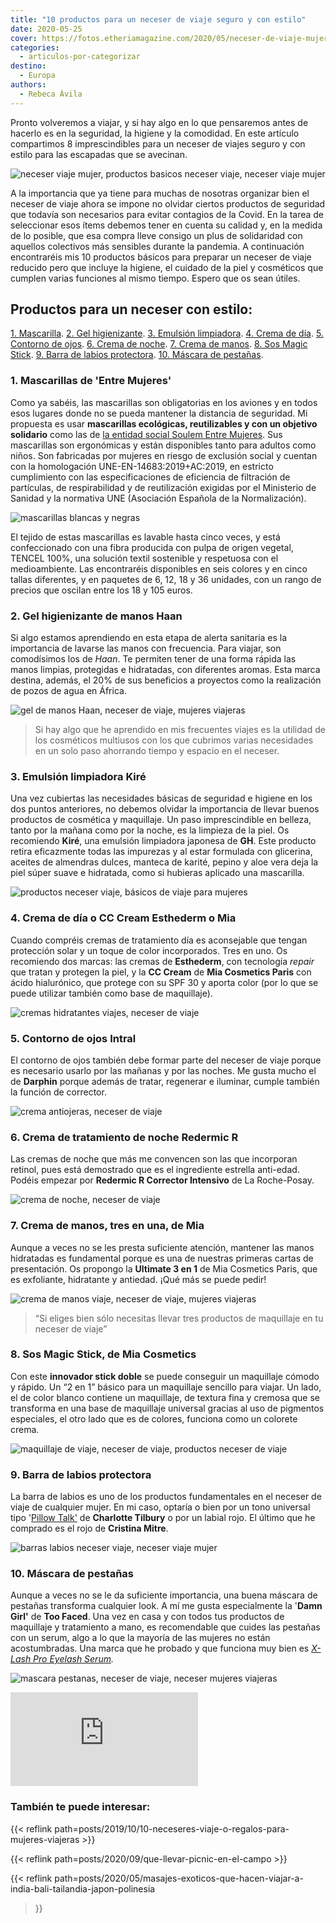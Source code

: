 ```yaml
---
title: "10 productos para un neceser de viaje seguro y con estilo"
date: 2020-05-25
cover: https://fotos.etheriamagazine.com/2020/05/neceser-de-viaje-mujer.jpg
categories: 
  - articulos-por-categorizar
destino: 
  - Europa
authors: 
  - Rebeca Ávila
---
```


Pronto volveremos a viajar, y si hay algo en lo que pensaremos antes de hacerlo es en la seguridad, la higiene y la comodidad. En este artículo compartimos 8 imprescindibles para un neceser de viajes seguro y con estilo para las escapadas que se avecinan.

![neceser viaje mujer, productos basicos neceser viaje, neceser viaje mujer](https://fotos.etheriamagazine.com/2020/05/neceser-de-viaje-mujer.jpg "Productos básicos en un neceser de viaje.")

A la importancia que ya tiene para muchas de nosotras organizar bien el neceser de viaje 
ahora se impone no olvidar ciertos productos de seguridad que todavía son necesarios 
para evitar contagios de la Covid. En la tarea de seleccionar esos ítems debemos tener 
en cuenta su calidad y, en la medida de lo posible, que esa compra lleve consigo un plus 
de solidaridad con aquellos colectivos más sensibles durante la pandemia. A continuación 
encontraréis mis 10 productos básicos para preparar un neceser de viaje reducido pero 
que incluye la higiene, el cuidado de la piel y cosméticos que cumplen varias funciones 
al mismo tiempo. Espero que os sean útiles. 

## Productos para un neceser con estilo:

[1\. Mascarilla](#Mascarillas). [2\. Gel higienizante](#Gel-higienizante). [3\. Emulsión 
limpiadora](#Emulsión-limpiadora). [4\. Crema de día](#Crema-día). [5\. Contorno de 
ojos](#Contorno-ojos). [6\. Crema de noche](#Crema-noche). [7\. Crema de 
manos](#Crema-manos). [8\. Sos Magic Stick](#Magic-stick). [9\. Barra de labios 
protectora](#Barra-labios). [10\. Máscara de pestañas](#Máscara-pestañas). 

### 1\. Mascarillas de 'Entre Mujeres'

Como ya sabéis, las mascarillas son obligatorias en los aviones y en todos esos lugares 
donde no se pueda mantener la distancia de seguridad. Mi propuesta es usar **mascarillas 
ecológicas, reutilizables y con un objetivo solidario** como las de [la entidad social 
Soulem Entre Mujeres](https://www.soulem.org/mascarilla-higienica). Sus mascarillas son 
ergonómicas y están disponibles tanto para adultos como niños. Son fabricadas por 
mujeres en riesgo de exclusión social y cuentan con la homologación 
UNE-EN-14683:2019+AC:2019, en estricto cumplimiento con las especificaciones de 
eficiencia de filtración de partículas, de respirabilidad y de reutilización exigidas 
por el Ministerio de Sanidad y la normativa UNE (Asociación Española de la 
Normalización). 

![mascarillas blancas y negras](https://fotos.etheriamagazine.com/2020/05/mascarillas-soulem.jpg "Mascarillas ©Soulem.")

El tejido de estas mascarillas es lavable hasta cinco veces, y está confeccionado con 
una fibra producida con pulpa de origen vegetal, TENCEL 100%, una solución textil 
sostenible y respetuosa con el medioambiente. Las encontraréis disponibles en seis 
colores y en cinco tallas diferentes, y en paquetes de 6, 12, 18 y 36 unidades, con un 
rango de precios que oscilan entre los 18 y 105 euros. 

### 2\. Gel higienizante de manos Haan

Si algo estamos aprendiendo en esta etapa de alerta sanitaria es la importancia de 
lavarse las manos con frecuencia. Para viajar, son comodísimos los de _Haan_. Te 
permiten tener de una forma rápida las manos limpias, protegidas e hidratadas, con 
diferentes aromas. Esta marca destina, además, el 20% de sus beneficios a proyectos como 
la realización de pozos de agua en África. 

![gel de manos Haan, neceser de viaje, mujeres viajeras](https://fotos.etheriamagazine.com/2020/05/gel-higiene-viaje-haan.jpg "Gel higienizante de manos con distintos aromas de la marca Haan.")

> Si hay algo que he aprendido en mis frecuentes viajes es la utilidad de los cosméticos 
> multiusos con los que cubrimos varias necesidades en un solo paso ahorrando tiempo y 
> espacio en el neceser. 

### 3\. Emulsión limpiadora Kiré

Una vez cubiertas las necesidades básicas de seguridad e higiene en los dos puntos 
anteriores, no debemos olvidar la importancia de llevar buenos productos de cosmética y 
maquillaje. Un paso imprescindible en belleza, tanto por la mañana como por la noche, es 
la limpieza de la piel. Os recomiendo **Kiré**, una emulsión limpiadora japonesa de 
**GH**. Este producto retira eficazmente todas las impurezas y al estar formulada con 
glicerina, aceites de almendras dulces, manteca de karité, pepino y aloe vera deja la 
piel súper suave e hidratada, como si hubieras aplicado una mascarilla. 

![productos neceser viaje, básicos de viaje para mujeres](https://fotos.etheriamagazine.com/2020/05/emulsion-limpiadora-kire-neceser-viaje.jpg "Kiré, una emulsión japonesa de la marca GH.")

### 4\. Crema de día o CC Cream Esthederm o Mia

Cuando compréis cremas de tratamiento día es aconsejable que tengan protección solar y 
un toque de color incorporados. Tres en uno. Os recomiendo dos marcas: las cremas de 
**Esthederm**, con tecnología _repair_ que tratan y protegen la piel, y la **CC Cream** 
de **Mia Cosmetics Paris** con ácido hialurónico, que protege con su SPF 30 y aporta 
color (por lo que se puede utilizar también como base de maquillaje). 

![cremas hidratantes viajes, neceser de viaje](https://fotos.etheriamagazine.com/2020/05/mejor-crema-hidratante-viaje.jpg "Las mejores cremas hidratantes para tu neceser de viaje.")

### 5\. Contorno de ojos Intral

El contorno de ojos también debe formar parte del neceser de viaje porque es necesario 
usarlo por las mañanas y por las noches. Me gusta mucho el de **Darphin** porque además 
de tratar, regenerar e iluminar, cumple también la función de corrector. 

![crema antiojeras, neceser de viaje](https://fotos.etheriamagazine.com/2020/05/contorno-ojos-neceser-viaje.jpg "Intral, crema desinflamatoria y antioxidante para los ojos.")

### 6\. Crema de tratamiento de noche Redermic R

Las cremas de noche que más me convencen son las que incorporan retinol, pues está 
demostrado que es el ingrediente estrella anti-edad. Podéis empezar por **Redermic R 
Corrector Intensivo** de La Roche-Posay. 

![crema de noche, neceser de viaje](https://fotos.etheriamagazine.com/2020/05/corrector-neceser-viaje.jpg "Crema de tratamiento de noche para tu neceser de viaje.")

### 7\. Crema de manos, tres en una, de Mia

Aunque a veces no se les presta suficiente atención, mantener las manos hidratadas es 
fundamental porque es una de nuestras primeras cartas de presentación. Os propongo la 
**Ultimate 3 en 1** de Mia Cosmetics Paris, que es exfoliante, hidratante y antiedad. 
¡Qué más se puede pedir! 

![crema de manos viaje, neceser de viaje, mujeres viajeras](https://fotos.etheriamagazine.com/2020/05/mejor-crema-manos-neceser-viaje.jpg "Crema de manos para viajes: exfoliante, hidratante y anti-envejecimiento.")

> “Si eliges bien sólo necesitas llevar tres productos de maquillaje en tu neceser de 
> viaje” 

### 8\. Sos Magic Stick, de Mia Cosmetics

Con este **innovador stick doble** se puede conseguir un maquillaje cómodo y rápido. Un 
“2 en 1” básico para un maquillaje sencillo para viajar. Un lado, el de color blanco 
contiene un maquillaje, de textura fina y cremosa que se transforma en una base de 
maquillaje universal gracias al uso de pigmentos especiales, el otro lado que es de 
colores, funciona como un colorete crema. 

![maquillaje de viaje, neceser de viaje, productos neceser de viaje](https://fotos.etheriamagazine.com/2020/05/maquillaje-viaje-sos-magic-stick.jpg "Un stick de maquillaje pequeño y muy efectivo.")

### 9\. Barra de labios protectora

La barra de labios es uno de los productos fundamentales en el neceser de viaje de 
cualquier mujer. En mi caso, optaría o bien por un tono universal tipo '[Pillow 
Talk'](https://amzn.to/3O8X5Sn) de **Charlotte Tilbury** o por un labial rojo. El último 
que he comprado es el rojo de **Cristina Mitre**. 

![barras labios neceser viaje, neceser viaje mujer](https://fotos.etheriamagazine.com/2020/05/barras-labios-neceser-viaje.jpg "Pillow Talk de Charlotte Tilbury (Izq.) y barra de labios roja de Cristina Mitre (Dcha.).")

### 10\. Máscara de pestañas

Aunque a veces no se le da suficiente importancia, una buena máscara de pestañas 
transforma cualquier look. A mí me gusta especialmente la '**Damn Girl'** de **Too 
Faced**. Una vez en casa y con todos tus productos de maquillaje y tratamiento a mano, 
es recomendable que cuides las pestañas con un serum, algo a lo que la mayoría de las 
mujeres no están acostumbradas. Una marca que he probado y que funciona muy bien es 
_[X-Lash Pro Eyelash 
Serum](https://www.xlash.es/serum-pestanas/6-xlash-pro-6ml-serum-crece-pestanas.html)._ 

![mascara pestanas, neceser de viaje, neceser mujeres viajeras](https://fotos.etheriamagazine.com/2020/05/mascara-pestanas-viaje.jpg "Máscara de pestañas Dam Girl. Dispone de ediciones 'mini' de viaje.")

[![](https://www.awin1.com/cshow.php?s=2773559&v=12705&q=380159&r=686021)](https://www.awin1.com/cread.php?s=2773559&v=12705&q=380159&r=686021)

### También te puede interesar:

{{< reflink path=posts/2019/10/10-neceseres-viaje-o-regalos-para-mujeres-viajeras >}} 

{{< reflink path=posts/2020/09/que-llevar-picnic-en-el-campo >}} 

{{< reflink 
path=posts/2020/05/masajes-exoticos-que-hacen-viajar-a-india-bali-tailandia-japon-polinesia 
>}}
